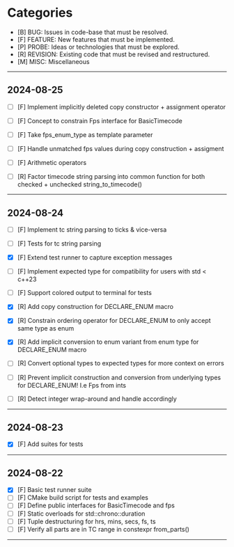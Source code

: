 # Categories

- [B]      BUG: Issues in code-base that must be resolved.
- [F]  FEATURE: New features that must be implemented.
- [P]    PROBE: Ideas or technologies that must be explored.
- [R] REVISION: Existing code that must be revised and restructured.
- [M]     MISC: Miscellaneous

___

## 2024-08-25

- [ ] [F] Implement implicitly deleted copy constructor + assignment operator
- [ ] [F] Concept to constrain Fps interface for BasicTimecode
- [ ] [F] Take fps_enum_type as template parameter
- [ ] [F] Handle unmatched fps values during copy construction + assigment
- [ ] [F] Arithmetic operators

- [ ] [R] Factor timecode string parsing into common function for both checked + unchecked string_to_timecode()

___

## 2024-08-24

- [ ] [F] Implement tc string parsing to ticks & vice-versa
- [ ] [F] Tests for tc string parsing
- [X] [F] Extend test runner to capture exception messages
- [ ] [F] Implement expected type for compatibility for users with std < c++23
- [ ] [F] Support colored output to terminal for tests

- [X] [R] Add copy construction for DECLARE_ENUM macro
- [X] [R] Constrain ordering operator for DECLARE_ENUM to only accept same type as enum
- [X] [R] Add implicit conversion to enum variant from enum type for DECLARE_ENUM macro
- [ ] [R] Convert optional types to expected types for more context on errors
- [ ] [R] Prevent implicit construction and conversion from underlying types for DECLARE_ENUM! I.e Fps from ints
- [ ] [R] Detect integer wrap-around and handle accordingly

___

## 2024-08-23

- [X] [F] Add suites for tests

___

## 2024-08-22

- [X] [F] Basic test runner suite
- [ ] [F] CMake build script for tests and examples
- [ ] [F] Define public interfaces for BasicTimecode and fps
- [ ] [F] Static overloads for std::chrono::duration
- [ ] [F] Tuple destructuring for hrs, mins, secs, fs, ts
- [ ] [F] Verify all parts are in TC range in constexpr from_parts()

___
